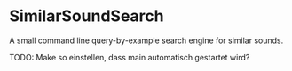 # SimilarSoundSearch
A small command line query-by-example search engine for similar sounds.


TODO: Make so einstellen, dass main automatisch gestartet wird?
